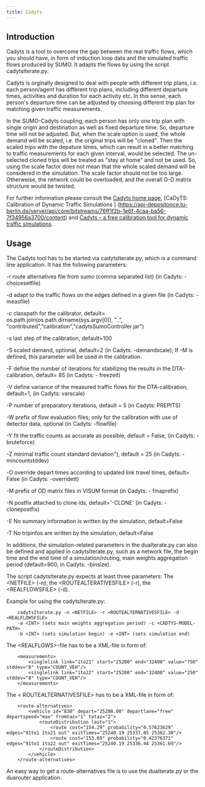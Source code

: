 ```yaml
---
title: Cadyts
---
```


## Introduction

Cadyts is a tool to overcome the gap between the real traffic flows,
which you should have, in form of induction loop data and the simulated
traffic flows produced by SUMO. It adapts the flows by using the script
cadytsIterate.py.

Cadyts is orginally designed to deal with people with different trip plans,
i.e. each person/agent has different trip plans, including different departure 
times, activities and duration for each activity etc. In this sense, each 
person's departure time can be adjusted by choosing different trip plan for 
matching given traffic measurements.

In the SUMO-Cadyts coupling, each person 
has only one trip plan with single origin and destination as well as fixed 
departure time. So, departure time will not be adjusted. But, when the scale 
option is used, the whole demand will be scaled, i.e. the original trips 
will be "cloned". Then the scaled trips with the depature times, which 
can result in a better matching to traffic measurements for each given 
interval, would be selected. The un-selected cloned trips will be treated 
as "stay at home" and not be used. So, using the scale factor does not mean
that the whole scaled demand will be considered in the simulation. The scale 
factor should not be too large. Otherweise, the network could be overloaded, 
and the overall O-D matrix structure would be twisted.

For further information please consult the [Cadyts home page](https://github.com/gunnarfloetteroed/java), [CaDyTS: Calibration of Dynamic Traffic Simulations
] (https://api-depositonce.tu-berlin.de/server/api/core/bitstreams/76ff1f2b-1e6f-4caa-ba56-7f34956a3700/content) and [Cadyts – a free calibration tool for dynamic traffic simulations](https://core.ac.uk/reader/147962730).

## Usage

The Cadyts tool has to be started via cadytsIterate.py, which is a
command line application. It has the following parameters:

\-r route alternatives file from sumo (comma separated list) (in Cadyts:
-choicesetfile)

\-d adapt to the traffic flows on the edges defined in a given file (in
Cadyts: -measfile)

\-c classpath for the calibrator, default=
os.path.join(os.path.dirname(sys.argv\[0\]), "..",
"contributed","calibration","cadytsSumoController.jar")

\-s last step of the calibration, default=100

\-S scaled demand, optional, default=2 (in Cadyts: -demandscale); If -M
is defined, this parameter will be used in the calibration.

\-F define the number of iterations for stabilizing the results in the
DTA-calibration, default= 85 (in Cadyts: - freezeit)

\-V define variance of the measured traffic flows for the
DTA-calibration, default=1, (in Cadyts: varscale)

\-P number of preparatory iterations, default = 5 (in Cadyts: PREPITS)

\-W prefix of flow evaluation files; only for the calibration with use
of detector data, optional (in Cadyts: -flowfile)

\-Y fit the traffic counts as accurate as possible, default = False, (in
Cadyts: -bruteforce)

\-Z minimal traffic count standard deviation"), default = 25 (in Cadyts:
-mincountstddev)

\-O override depart times according to updated link travel times,
default= False (in Cadyts: -overridett)

\-M prefix of OD matrix files in VISUM format (in Cadyts: - fmaprefix)

\-N postfix attached to clone ids, default='-CLONE' (in Cadyts:
-clonepostfix)

\-E No summary information is written by the simulation, default=False

\-T No tripinfos are written by the simulation, default=False

In additions, the simulation-related parameters in the duaIterate.py can
also be defined and applied in cadytsIterate.py, such as a network file,
the begin time and the end time of a simulation/routing, main weights
aggregation period (default=900, in Cadyts: -binsize).

The script cadytsIterate.py expects at least three parameters: The
<NETFILE\> (-n), the <ROUTEALTERATIVESFILE\> (-r), the <REALFLOWSFILE\>
(-d).

Example for using the cadytsIterate.py:

```
    cadytsIterate.py -n <NETFILE> -r <ROUTEALTERNATIVESFILE> -d <REALFLOWSFILE>
    -a <INT> (sets main weights aggregation period) -c <CADTYS-MODEL-PATH>
    -b <INT> (sets simulation begin) -e <INT> (sets simulation end)
```

The <REALFLOWS\>-file has to be a XML-file in form of:

```
    <measurements>
        <singlelink link="1to21" start="25200" end="32400" value="750" stddev="8" type="COUNT_VEH"/>
        <singlelink link="1to22" start="25200" end="32400" value="250" stddev="8" type="COUNT_VEH"/>
    </measurements>
```

The < ROUTEALTERNATIVESFILE\> has to be a XML-file in form of:

```
    <route-alternatives>
        <vehicle id="830" depart="25208.00" departlane="free" departspeed="max" fromtaz="1" totaz="2">
            <routeDistribution last="1">
                <route cost="154.29" probability="0.57623629" edges="91to1 1to21 out" exitTimes="25240.19 25337.05 25362.30"/>
                <route cost="153.69" probability="0.42376371" edges="91to1 1to22 out" exitTimes="25240.19 25336.44 25361.69"/>
            </routeDistribution>
        </vehicle>
    </route-alternatives>
```

An easy way to get a route-alternatives file is to use the duaIterate.py
or the duarouter application.
